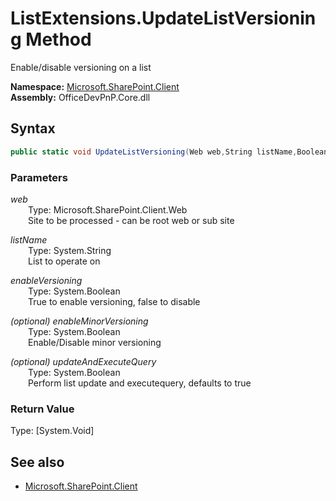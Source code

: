 # ListExtensions.UpdateListVersioning Method  
Enable/disable versioning on a list  

**Namespace:** [Microsoft.SharePoint.Client](Microsoft.SharePoint.Client.md)  
**Assembly:** OfficeDevPnP.Core.dll  
## Syntax
```C#
public static void UpdateListVersioning(Web web,String listName,Boolean enableVersioning,Boolean enableMinorVersioning,Boolean updateAndExecuteQuery)
```
### Parameters
*web*  
&emsp;&emsp;Type: Microsoft.SharePoint.Client.Web  
&emsp;&emsp;Site to be processed - can be root web or sub site  
  
*listName*  
&emsp;&emsp;Type: System.String  
&emsp;&emsp;List to operate on  
  
*enableVersioning*  
&emsp;&emsp;Type: System.Boolean  
&emsp;&emsp;True to enable versioning, false to disable  
  
*(optional) enableMinorVersioning*  
&emsp;&emsp;Type: System.Boolean  
&emsp;&emsp;Enable/Disable minor versioning  
  
*(optional) updateAndExecuteQuery*  
&emsp;&emsp;Type: System.Boolean  
&emsp;&emsp;Perform list update and executequery, defaults to true  
  
### Return Value
Type: [System.Void]  

## See also
- [Microsoft.SharePoint.Client](Microsoft.SharePoint.Client.md)
